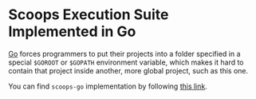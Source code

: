 # Scoops Execution Suite Implemented in Go

[Go] forces programmers to put their projects into a folder specified in a
special `$GOROOT` or `$GOPATH` environment variable, which makes it hard to
contain that project inside another, more global project, such as this one.

You can find `scoops-go` implementation by following [this link][scoops-go].

[Go]: https://github.com/golang/go
[scoops-go]: https://github.com/sharpvik/scoops-go
